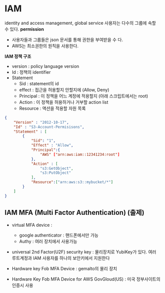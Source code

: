 # IAM
identity and access management, global service
사용자는 다수의 그룹에 속할 수 있다. 
<b>permission</b>
- 사용자들과 그룹들은 json 문서를 통해 권한을 부여받을 수 다.
- AWS는 최소권한의 원칙을 사용한다.

<b>IAM 정책 구조</b>
- version : policy language version
- Id : 정책의 identifier
- Statement 
    - Sid : statement의 id
    - effect :  접근을 허용할지 안할지에 (Allow, Deny)
    - Principal : 이 정책을 어느 계정에 적용할지 (아래 스크립트에서는 root)
    - Action : 이 정책을 허용하거나 거부할 action list
    - Resource : 액션을 적용할 자원 목록



```json
{
    "Version" : "2012-10-17",
    "Id" : "S3-Account-Permisisons",
    "Statement" : [
        {
            "Sid": "1",
            "Effect" : "Allow",
            "Principal":{
                "AWS" ["arn:aws:iam::12341234:root"]
            },
            "Action" : [
                "s3:GetObject",
                "s3:PutObject"
            ],
            "Resource":["arn:aws:s3::mybucket/*"]
        }
    ]
}
```

## IAM MFA (Multi Factor Authentication) (출제)
- virtual MFA device :  
    - google authenticator : 핸드폰에서만 가능
    - Authy : 여러 장치에서 사용가능

- universal 2nd Factor(U2F) security key : 물리장치로 YubiKey가 있다. 여러 루트계정과 IAM 사용자를 하나의 보안키에서 지원한다
- Hardware key Fob MFA Device : gemalto의 물리 장치
- Hardware Key Fob MFA Device for AWS GovGloud(US) : 미국 정부사이트의 인증시 사용 